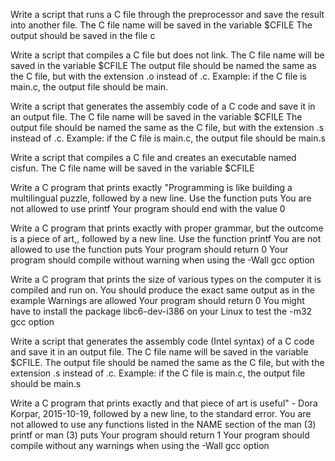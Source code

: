 Write a script that runs a C file through the preprocessor and save the result into another file.
   The C file name will be saved in the variable $CFILE
   The output should be saved in the file c
   
Write a script that compiles a C file but does not link.
   The C file name will be saved in the variable $CFILE
   The output file should be named the same as the C file, but with the extension .o instead of .c. Example: if the C file is main.c, the output file should be main.
   
Write a script that generates the assembly code of a C code and save it in an output file.
   The C file name will be saved in the variable $CFILE
   The output file should be named the same as the C file, but with the extension .s instead of .c. Example: if the C file is main.c, the output file should be main.s
   
Write a script that compiles a C file and creates an executable named cisfun. The C file name will be saved in the variable $CFILE

Write a C program that prints exactly "Programming is like building a multilingual puzzle, followed by a new line.
   Use the function puts
   You are not allowed to use printf
   Your program should end with the value 0
   
Write a C program that prints exactly with proper grammar, but the outcome is a piece of art,, followed by a new line.
   Use the function printf
   You are not allowed to use the function puts
   Your program should return 0
   Your program should compile without warning when using the -Wall gcc option
   
Write a C program that prints the size of various types on the computer it is compiled and run on.
   You should produce the exact same output as in the example
   Warnings are allowed
   Your program should return 0
   You might have to install the package libc6-dev-i386 on your Linux to test the -m32 gcc option
   
Write a script that generates the assembly code (Intel syntax) of a C code and save it in an output file.
   The C file name will be saved in the variable $CFILE.
   The output file should be named the same as the C file, but with the extension .s instead of .c. Example: if the C file is main.c, the output file should be main.s
   
Write a C program that prints exactly and that piece of art is useful" - Dora Korpar, 2015-10-19, followed by a new line, to the standard error.
   You are not allowed to use any functions listed in the NAME section of the man (3) printf or man (3) puts
   Your program should return 1
   Your program should compile without any warnings when using the -Wall gcc option
